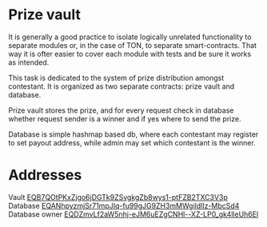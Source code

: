 # Prize vault
It is generally a good practice to isolate logically unrelated functionality to separate modules or, in the case of TON, to separate smart-contracts. That way it is ofter easier to cover each module with tests and be sure it works as intended.

This task is dedicated to the system of prize distribution amongst contestant. It is organized as two separate contracts:
prize vault and database.

Prize vault stores the prize, and for every request check in database whether request sender is a winner and if yes where to send the prize.

Database is simple hashmap based db, where each contestant may register to set payout address, while admin may set which contestant is the winner.

# Addresses

Vault [EQB7QOtPKxZjgo6jDGTk9ZSvgkgZb8wys1-ptFZB2TXC3V3p](https://ton.cx/address/EQB7QOtPKxZjgo6jDGTk9ZSvgkgZb8wys1-ptFZB2TXC3V3p)
Database [EQANhpyzmjSr71mpJIq-fu99gJG9ZH3mMWgildIlz-MbcSd4](https://tonapi.io/account/EQANhpyzmjSr71mpJIq-fu99gJG9ZH3mMWgildIlz-MbcSd4)
Database owner [EQDZmvLf2aW5nhj-eJM6uEZgCNHl--XZ-LP0_gk4lleUh6El](https://dton.io/a/EQDZmvLf2aW5nhj-eJM6uEZgCNHl--XZ-LP0_gk4lleUh6El)
